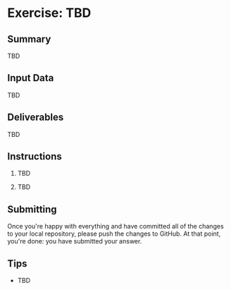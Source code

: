 # Exercise: TBD

## Summary

TBD

## Input Data

TBD 

## Deliverables

TBD 

## Instructions

1. TBD

1. TBD

## Submitting

Once you're happy with everything and have committed all of the changes to
your local repository, please push the changes to GitHub. At that point, 
you're done: you have submitted your answer.

## Tips

+ TBD
